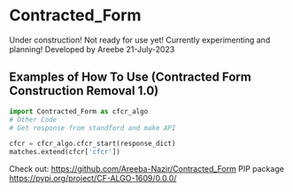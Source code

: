 # Contracted_Form
Under construction! Not ready for use yet! Currently experimenting and planning!
Developed by Areebe 21-July-2023
## Examples of How To Use (Contracted Form Construction Removal 1.0)

```python
import Contracted_Form as cfcr_algo
# Other Code
# Get response from standford and make API

cfcr = cfcr_algo.cfcr_start(response_dict)
matches.extend(cfcr['cfcr'])

```



Check out: https://github.com/Areeba-Nazir/Contracted_Form
PIP package
https://pypi.org/project/CF-ALGO-1609/0.0.0/
